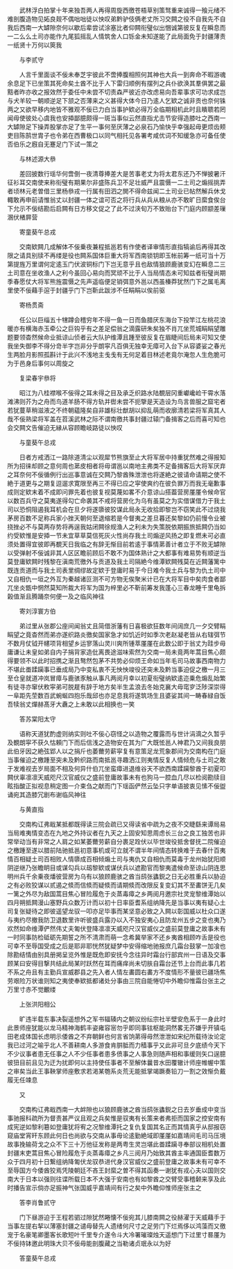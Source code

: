 <!-- { "loadSidebar": true } -->
　　武林浮白拍掌十年来独吾两人再得周旋西徼苍梧草别策驽重来诚得一飱元绪不难剖腹造物见妬良觌不偶咄咄徒以怏叹弟黔驴伎俩老丈所习交闗之役不自我先不自我后西南一大罅隙奈何以歇后辈尝试涂塞比者仰闗衔璧似出悃诚第彼反复在瞬息而一二么么土司亦能作九尾狐摇乱人情筑舍人口铄金未知遂能了此局面免于封疆薄责一纸贤十万何以筴我

　　与李贰守

　　人言千里面谈不佞未奉芝宇彼此不啻捧腹相照何其神也大兵一到奔命不暇游魂余息足下已坐策其死命矣土酋不比于人下雷归顺例有摆列之兵仆欲涣其羣俱罢之最黠者昨亦收之报效然于委任中未尝不切责森严彼近亦改虑易向吾辈事求可功求成岂与犬羊较一朝顺逆足下颔之否薄来之义甚得大体今日乃逺人乞欵之诚非贡也奈何铢两之又欲早移内地皆不雅观不佞已力白当事护欵必得万全临期相机此时且瞶聩若罔闻毋使彼处心虞我也安揷鄙臆颇得一斑当事似云然直指尤击节安得造膝吐之西南一大罅隙足下操弄股掌亦足了生平一事何至厌薄之必泉石乃愉快乎幸强起毋更烦齿颊吏目陈鹄世胄子也令弟在西曹极口以同气相托见各署考咸优词不知缓急亦可备任使否伯乐之廐自无蹇足门下试一策之

　　与林述源大叅

　　差回披数行瑶华何啻倒一夜清尊捧差大是苦事老丈为将太君东还乃不惮披暑汗征衫耳交南使来称衔璧有期果尔非盛陈兵卫不足壮威严且震慑一二土司之煽摇挑弄者顷林元老曽借三里杨叅戎一行属有田泗之閧不得命兹闻二土司业已帖然解兵休戈輙敢再申前请惟翁丈以封疆一体之谊可否之将行兵从兵从粮从亦不敢旷日縻食俟台下允示不佞结勘后启闗有日方移文促之了此不过浃旬万不致贻台下门庭内顾颛差璅溷伏楮屛营

　　寄童葵午总戎

　　交南欵闗几成解体不佞乗夜兼程抵邕若有作使者译审情形直指犒谕后再得其改限之请具别牍不再缕是役也闗系国体巨重大将军西南锁钥即玉帐前筹一纸可当十万第提旌万里谓何定逺玉门伏波铜标门下岂无意乎且也敌情狼顾鹿骇变幻在瞬息二三土司意在坐收渔人之利今虽回心易向而冥顽不比于人当局情态未可知兹者衔璧尚期季春愿仗大将军熊旌震慑之先声遥临便足销弭意外邕以西虽榛莽犹然门下之属毛离里使不佞藉手逭于封疆乎门下岂靳此跋涉不任睊睊以俟前驱

　　寄杨贯斋

　　任公以巨缁五十犗蹲会稽穷年不得一鱼一日而鱼腊厌东海台下投竿江左桃花浪暖亦有横海赤玉牵公之巨钩乎有之差足偿翁之滴露研朱矣独不肖兀坐荒城睊睊望雕题要领杳然候命业抵谅山侦者云大队护维潭且踵至彼反复在眉睫间后局未可知又使我坐失御李不得分竒半字岂非分乎朗寜凡百俱无独幸无瘴可入台下从容婆娑之春光生两脸月影照孤斟计于此兴不浅地主戋戋有无何足着目林述老竟尔淹忽人生危脆可为于邑身后事何以周旋之

　　复梁春宇叅将

　　昭江为八桂襟喉不佞得之耳未得之目及承乏织路水陆覩层冈重巘巉崄干霄水落滩沸则芥为之舟而鸟道羊肠不得方轨并辔未尝不扼擥是天造设为鸟言兽服之窟宅者若犹蔓草稍滋液之不终朝藴隆矣自非雄标壮猷胡以抑乱萌而收廓清若梁将军真其人哉不佞熟梁将军盖在苕溪武林之际不谓南徼共事封疆过辕门备揖客之后而喜可知也会交闗文告催迫无縁从容顾瞻岐路徒以怏叹

　　与童葵午总戎

　　日者方戒洒江一路除道清尘以观犀节熊旗至止大将军居中持重犹然难之得报知所为招徕却顾之意何周也苐皮相者将毋谓邕以南地主弗类不足备揖客后大将军厌弃之耳奈何不佞循例行出巡事意诚在交闗乃黎酋殊泄泄也将遂絶之彼请命请期之使不絶于道更与之期复逗遛求寛限至再三不得已应之寜使爽约在彼负罪万而我无毫歉事成则定欵末着不成即问罪先着也彼复视莫蔑如畧不介意谅山搭葢营房厪厪令候命官以数百兵守之莫夷遂得勾亡命袭其不戒将营房化为乌有虽莫之为实借谋借力于我土司以恐恫阻遏我耳机会在旦夕将遂隳彼狡谋此局永无收拾即黎岂不窃笑此不过烧我茅房百数不足称兵家小挫天朝何至退缩若是今督夷之差旦暮还矣黎如仍前慢令业被挠挫必不与莫两存势将再逞我姑闭闗徐规渔人之利未为失策脱依期振旅抵闗仍当如约受欵惟是安揷一节未宜草草莫信死灰火性尚存我土司煽逆风扬之即复燃未可必直须处置得宜彼即再覩天日我临之有辞无惭目前若逺于事情苐善计者立于不败无罅隙以受弹射不佞诚非其人区区瞻前顾后不敢不为国体熟计之大都事有难易势有顺逆当莫登庸欵闗时残黎在滇南荒徼外与贡道及我土司隔絶今维潭欵闗残莫在近闗藩篱中既连贡道而与我土司表里绸缪故定欵于登庸时易于今日难今我土兵与黎为仇土司中又自相仇一垣之外互为秦越诸叵测不可方物无俟聚米计已在大将军目中矣肉食者鄙兀坐炎甑中惘然莫知所裁大将军为国为梓里必不靳前筹发我蓬心三春龙睡千里龟拆榖值渐且腾踊奈何便一及之临风神往

　　寄刘淳寰方伯

　　弟过里从张郡公座间闻翁丈且简借浙藩有日喜极欲狂数年间阔庶几一夕交臂睊睊望之竟杳然而弟亦遂织路炎徼矣国家急才如饥近时如季次老赵凝老皆从右辖弭节不数月仗钺开幰项背相望乡运寥落山灵川爽所锺萃厪厪在此数公即于翁丈为跬步毋庸谦让未皇如弟自内子捐背家造仳离畏途滋味索然为交南一局未竟两年蒿目焦心颇得要领不以此时招携之渐且骜然包茅不共势必仰烦王命如当年毛司马故事西南物力不堪此畨蹂躏事已垂成局乃中变私衷不无怏怏竣役还突未及黔当事迫促之檄一月三至仓皇就道冲岚冒瘴与鹿骇豕触从事凡两阅月幸以初夏衔璧纳欵逺迩乗危煽乱始繁有徒寻亦窜伏敉寜弟可脱屣有辞于地方矣半生孟浪去冬始克襄大毋窀穸泛陟深崇得一阜距先茔数百武蜿蜒四抱乐哉邱也亦足息我将遂筑场生且婆娑其间一畴春緑自饭吾犊翁丈燀赫髙牙大纛之上未敢以此相换也一笑

　　答苏棠阳太守

　　语称天道犹酌虚则纳实则吐不佞心窃怪之以造物之覆露而与世计涓滴之久暂乎及覩朗寜不获久怙頼门下而后信浅之造物安在其为广大既恡邕人神君乃又间我良朋此伯牙因之絶弦郢人以之捐斤也萎薾劳薪寜复有意策足龙荒象郡间为交南构在门庭当事催迫之檄踵至突未及黔织路而南抵邕寻趣洒江则夷情反复人情倾危与土司之敢于发难视去岁局面不相及何异什伯兀坐蛮瘴进退维谷天不欲西南蹂躏黎酋于初夏叩闗伏辜凛凛天威咫尺汉官威仪之盛前登庸故事未有也狗马一腔血几尽以检阅勘牍目眩指酸正拟视息稍定图一介束刍之献而门下瑶函俨然云坠只字单语披衷见愫不佞盥诵宛其造膝冗剧布谢临风神往

　　与黄直指

　　交南构讧弗戢某抵都既得读三院会疏已又得读省中疏为之夜不交睫繇来谭局易当局难夷情变态在九地之外持议者在九天之上固安知思周虑长三台之良工独苦也非常举动当有非常之人肩之如某萎薾劳薪自分裹足跧伏以毕世竣役抵舍督抚二院催迫之檄踵至遂以腊前陆驰抵邕初意事机或可立就不谓半年间情态转换难于去春什百夷情百相疑土司百相败人情隳成百相倾煽土司与夷仇又自相仇而莫毒于龙州始犹阳顺阴逆继乃张瞻眀目或谋勾兵以刼黎欵或谋伏兵以遮勘官而黎夷遣候命至谅山阴连思明州兵千余乗夜燔彼营房为乌有以狼顾鹿骇之酋当鸱张蠭鋭之日无必胜重兵以胁迫之有必败狡谋以贰遏之倐而信倐而疑倐而请期倐而改限反复变幻其不至畵饼无几矣一篱之外尽为敌国蒿目焦心冒险履危于炎蒸毒瘴之乡两阅月邀宗社灵宠黎维潭始以四月朔抵闗漫山塞野兵众数万计而以初十日率臣耆系组纳降先是当事以夷有疑心土司复张疑待之即彼遥望龙驭一叩亦足毕事而某坚意必致之入闗以彰国威以杜众口遂与夷约尽撤我防卫退数里许听彼盛兵露刅以入不独安夷心且防龙州五步之变也夷乃欢然如命维潭俨然伟丈夫匍伏登降凛凛天威咫尺汉官威仪之盛前莫登庸之故事未有一时同事防检砥砺先期誓之所不清肃而萌一念希冀举家不还乡夷酋相顾咋舌是役也可幸不至辱国受成之后是耶非耶恍然犹疑梦中安得缩地驰报庶几霜台鼓掌一加飡也除勘结情由别具册掲呈览外惟是既危即安抚今念往异时霜台行部宾州一日语及交事顾某曰安得目撃共结此局某时跃然在耳而痛痒尚未切肤自霜台还节上台而此事几若不系之舟且有主勤兵宣威郡县之先入者人情左畵圆右畵方不度情形不量彼已疆场焦劳艰险万状谁则知之夷使奉欵抵都诸处分事由三院自能惓切中外瞻仰惟霜台张主之万里寸赤不觉覼缕

　　上张洪阳相公

　　旷违半载东事决裂遥想外之军书辐辏内之朝议纷纭宗社半壁安危系于一身此时此景师座犹能以龙马精神海鹤丰姿雍容宻勿乎即同事铉枢能洞然畧无芥嫌乎开镇屯田老成体国长虑明示倭酋之不弃朝鲜也何言省饷苐得毋然泄泄如宋纪所载待汝论定我已过河之喻乎北人不善耕南人多游食肯腁胝而力穑事乎又此非可旦夕底绩今天下不少议事者患无任事之人不少任事者患多偾事之人事急则随声相和事缓则矢口逞臆彼狃目前且见为迂为扰即何以主持使任事者不至解体曩昔水田覆辙计师座帷幄中策之审矣当此王事鞅掌师座敷求若渇某匏系炎荒无能抵掌竭蹶奏铅刀一割之效惭负戴履无任竦息

　　又

　　交南构讧弗戢西南一大衅隙也以狼顾鹿骇之酋当鸱张蠭鋭之日去岁垂成中变当事驰报科疏所为督责甚严议且观之兵矣惟是驭夷有长策来者弗拒而国家之控安南有成宪逆如黎利簒如登庸犹将宥之况黎维潭托之复仇复国其名正而其情真乎从邸报窃窥庙堂宵旰东顾此何日也尚欲与交南从事毋论逺勤絶域即厪厪如嘉靖间毛司马压境故事挽输荷戈之众不下三十万他征发称是两粤生灵岂堪此畨蹂躏寻奉部议相机处置封疆末吏蒿目焦心冒险履危于炎蒸毒瘴之乡凡三阅月乃始致其酋主率通国臣耆数万众于四月初十日繋组纳降匍伏龙驭恭进代身汉官威仪之盛前登庸之故事未有可幸不至辱国方今倭酋狡焉凭陵朝廷不吝王封縻之曽不得其函奏一谢犹有戎心夫以国则交南大于日本以强则往谍所载日本不大强于安南也有如黎酋之交臂受事稽颡来享及此时播告宣示倘亦足振神气张国威乎嘉靖间有行之矣中外瞻仰惟师座张主之

　　答李肖鲁贰守

　　门下昼游迫于王程若驷过隙犹然睠懐不佞宛其儿膝南闗之役赫濯于天威藉手于当事左提右挈以薄塞封疆之谴毋替先人遗绪何尺寸之足劳门下烂焉侈以鸿藻而又徼宠于名豪笔卿墨客长歌短叶千里专介遂令斗大冷署璀璨烛天遥想门下过里寸晷厪为不佞持钵邀此明珠大贝不佞毋能剖腹藏之当勒诸贞珉永以为好

　　答童葵午总戎


